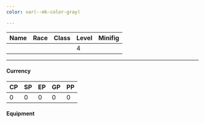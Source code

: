 ```yaml
---
color: var(--mk-color-gray)

---
```

| Name | Race | Class | Level | Minifig |
| ---- | ---- | ----- | ----- | ------- |
|      |      |       | 4     |         |
___
#### Currency
| CP  | SP  | EP  | GP  | PP  |
| --- | --- | --- | --- | --- |
| 0   | 0   | 0   | 0   | 0   |
#### Equipment
